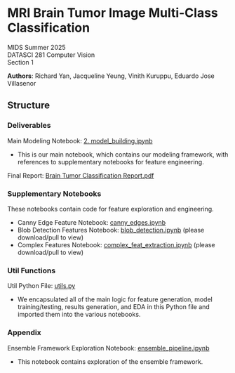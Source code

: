 # MRI Brain Tumor Image Multi-Class Classification 
MIDS Summer 2025 \
DATASCI 281 Computer Vision \
Section 1

**Authors**: Richard Yan, Jacqueline Yeung, Vinith Kuruppu, Eduardo Jose Villasenor

## Structure
### Deliverables
Main Modeling Notebook: [2. model_building.ipynb](https://github.com/Richard-Yan-UCB/datasci281_final_project/blob/99a22decef31ae27fb2acd9810e9e36b332a74b4/2.%20model_building.ipynb)
- This is our main notebook, which contains our modeling framework, with references to supplementary notebooks for feature engineering.

Final Report: [Brain Tumor Classification Report.pdf](https://github.com/Richard-Yan-UCB/datasci281_final_project/blob/36e79fa4a28b9fb0f30b58f123c493d346b3cbef/Brain%20Tumor%20Classification%20Report.pdf)

### Supplementary Notebooks
These notebooks contain code for feature exploration and engineering.
- Canny Edge Feature Notebook: [canny_edges.ipynb](https://github.com/Richard-Yan-UCB/datasci281_final_project/blob/99a22decef31ae27fb2acd9810e9e36b332a74b4/canny_edges.ipynb)
- Blob Detection Features Notebook: [blob_detection.ipynb](https://github.com/Richard-Yan-UCB/datasci281_final_project/blob/99a22decef31ae27fb2acd9810e9e36b332a74b4/blob_detection.ipynb) (please download/pull to view)
- Complex Features Notebook: [complex_feat_extraction.ipynb](https://github.com/Richard-Yan-UCB/datasci281_final_project/blob/99a22decef31ae27fb2acd9810e9e36b332a74b4/complex_feat_extraction.ipynb) (please download/pull to view)
### Util Functions
Util Python File: [utils.py](https://github.com/Richard-Yan-UCB/datasci281_final_project/blob/99a22decef31ae27fb2acd9810e9e36b332a74b4/utils.py)
- We encapsulated all of the main logic for feature generation, model training/testing, results generation, and EDA in this Python file and imported them into the various notebooks.
### Appendix
Ensemble Framework Exploration Notebook: [ensemble_pipeline.ipynb](https://github.com/Richard-Yan-UCB/datasci281_final_project/blob/99a22decef31ae27fb2acd9810e9e36b332a74b4/ensemble_pipeline.ipynb)
- This notebook contains exploration of the ensemble framework.
